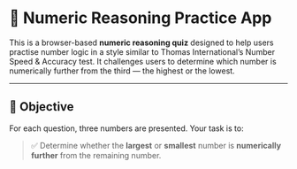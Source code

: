 # 🧠 Numeric Reasoning Practice App

This is a browser-based **numeric reasoning quiz** designed to help users practise number logic in a style similar to Thomas International’s Number Speed & Accuracy test. It challenges users to determine which number is numerically further from the third — the highest or the lowest.

---

## 🎯 Objective

For each question, three numbers are presented. Your task is to:

> ✅ Determine whether the **largest** or **smallest** number is **numerically further** from the remaining number.